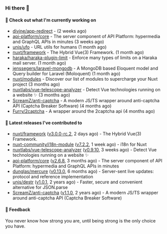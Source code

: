 ### Hi there 👋

#### 👷 Check out what I'm currently working on

- [divine/app-redirect](https://github.com/divine/app-redirect) -  (2 weeks ago)
- [api-platform/core](https://github.com/api-platform/core) - The server component of API Platform: hypermedia and GraphQL APIs in minutes (3 weeks ago)
- [unjs/ufo](https://github.com/unjs/ufo) - URL utils for humans (1 month ago)
- [nuxt/framework](https://github.com/nuxt/framework) - The Hybrid Vue(3) Framework. (1 month ago)
- [haraka/haraka-plugin-limit](https://github.com/haraka/haraka-plugin-limit) - Enforce many types of limits on a Haraka mail server. (1 month ago)
- [jenssegers/laravel-mongodb](https://github.com/jenssegers/laravel-mongodb) - A MongoDB based Eloquent model and Query builder for Laravel (Moloquent) (1 month ago)
- [nuxt/modules](https://github.com/nuxt/modules) - Discover our list of modules to supercharge your Nuxt project (3 months ago)
- [nuxtlabs/vue-telescope-analyzer](https://github.com/nuxtlabs/vue-telescope-analyzer) - Detect Vue technologies running on a website ✨ (3 months ago)
- [ScreamZ/anti-captcha](https://github.com/ScreamZ/anti-captcha) - A modern JS/TS wrapper around anti-captcha API (Captcha Breaker Software) (4 months ago)
- [Furry/2captcha](https://github.com/Furry/2captcha) - A wrapper around the 2captcha api (4 months ago)

#### 🔭 Latest releases I've contributed to

- [nuxt/framework](https://github.com/nuxt/framework) ([v3.0.0-rc.2](https://github.com/nuxt/framework/releases/tag/v3.0.0-rc.2), 2 days ago) - The Hybrid Vue(3) Framework.
- [nuxt-community/i18n-module](https://github.com/nuxt-community/i18n-module) ([v7.2.2](https://github.com/nuxt-community/i18n-module/releases/tag/v7.2.2), 1 week ago) - i18n for Nuxt
- [nuxtlabs/vue-telescope-analyzer](https://github.com/nuxtlabs/vue-telescope-analyzer) ([v0.9.10](https://github.com/nuxtlabs/vue-telescope-analyzer/releases/tag/v0.9.10), 3 weeks ago) - Detect Vue technologies running on a website ✨
- [api-platform/core](https://github.com/api-platform/core) ([v2.6.8](https://github.com/api-platform/core/releases/tag/v2.6.8), 3 months ago) - The server component of API Platform: hypermedia and GraphQL APIs in minutes
- [dunglas/mercure](https://github.com/dunglas/mercure) ([v0.13.0](https://github.com/dunglas/mercure/releases/tag/v0.13.0), 6 months ago) - Server-sent live updates: protocol and reference implementation
- [unjs/destr](https://github.com/unjs/destr) ([v1.0.1](https://github.com/unjs/destr/releases/tag/v1.0.1), 2 years ago) - Faster, secure and convenient alternative for JSON.parse
- [ScreamZ/anti-captcha](https://github.com/ScreamZ/anti-captcha) ([v1.1.0](https://github.com/ScreamZ/anti-captcha/releases/tag/v1.1.0), 2 years ago) - A modern JS/TS wrapper around anti-captcha API (Captcha Breaker Software)

#### 💬 Feedback
You never know how strong you are, until being strong is the only choice you have.